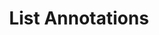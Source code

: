 ---
title: List Annotations
excerpt: List all annotations in a project.
api:
  file: annotations-api.json
  operationId: list-all-annotations-for-project
deprecated: false
hidden: false
metadata:
  title: ''
  description: ''
  robots: index
next:
  description: ''
---